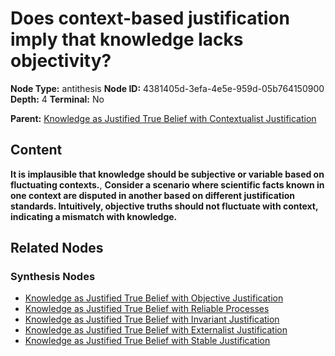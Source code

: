 # Does context-based justification imply that knowledge lacks objectivity?

**Node Type:** antithesis
**Node ID:** 4381405d-3efa-4e5e-959d-05b764150900
**Depth:** 4
**Terminal:** No

**Parent:** [Knowledge as Justified True Belief with Contextualist Justification](knowledge-as-justified-true-belief-with-contextualist-justification-synthesis-201d8030-0f4a-404d-b982-a0ade8f8459f.md)

## Content

**It is implausible that knowledge should be subjective or variable based on fluctuating contexts.**, **Consider a scenario where scientific facts known in one context are disputed in another based on different justification standards. Intuitively, objective truths should not fluctuate with context, indicating a mismatch with knowledge.**

## Related Nodes

### Synthesis Nodes

- [Knowledge as Justified True Belief with Objective Justification](knowledge-as-justified-true-belief-with-objective-justification-synthesis-425fb223-fe2c-40c5-8814-30d55170609d.md)
- [Knowledge as Justified True Belief with Reliable Processes](knowledge-as-justified-true-belief-with-reliable-processes-synthesis-1d6512f4-2c88-41e0-a495-74d1952ab1d4.md)
- [Knowledge as Justified True Belief with Invariant Justification](knowledge-as-justified-true-belief-with-invariant-justification-synthesis-b27a16dc-2430-4bb5-a3e7-1e3093959ed3.md)
- [Knowledge as Justified True Belief with Externalist Justification](knowledge-as-justified-true-belief-with-externalist-justification-synthesis-ffe7102a-cd79-424e-b27d-7ef4f68b848b.md)
- [Knowledge as Justified True Belief with Stable Justification](knowledge-as-justified-true-belief-with-stable-justification-synthesis-39f7b490-c41a-4ddc-85b8-2939527ff622.md)
